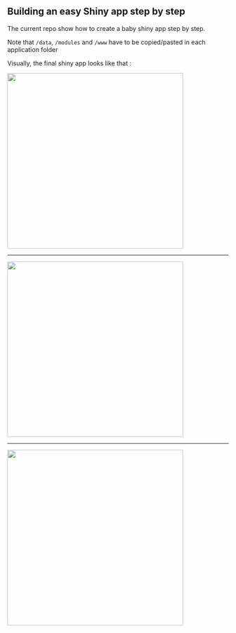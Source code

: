 ## Building an easy Shiny app step by step

The current repo show how to create a baby shiny app step by step.

Note that 
```/data```, ```/modules``` and ```/www``` have to be copied/pasted in each application folder

Visually, the final shiny app looks like that : 

<img src="img/ex01.png"  style="width: 400px;"/> <hr>

<img src="img/ex02.png"  style="width: 400px;"/> <hr>

<img src="img/ex03.png"  style="width: 400px;"/> 

